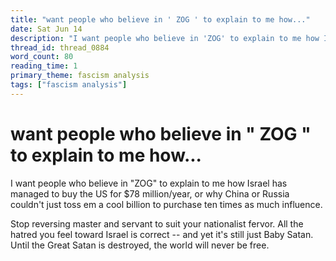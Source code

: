 ```yaml
---
title: "want people who believe in ' ZOG ' to explain to me how..."
date: Sat Jun 14
description: "I want people who believe in 'ZOG' to explain to me how Israel has managed to buy the US for $78 million/year, or why China or Russia couldn't just toss em a..."
thread_id: thread_0884
word_count: 80
reading_time: 1
primary_theme: fascism analysis
tags: ["fascism analysis"]
---
```


# want people who believe in " ZOG " to explain to me how...

I want people who believe in "ZOG" to explain to me how Israel has managed to buy the US for $78 million/year, or why China or Russia couldn't just toss em a cool billion to purchase ten times as much influence.

Stop reversing master and servant to suit your nationalist fervor. All the hatred you feel toward Israel is correct -- and yet it's still just Baby Satan. Until the Great Satan is destroyed, the world will never be free.